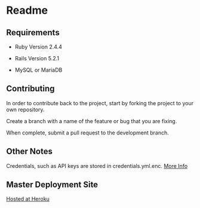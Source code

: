 # Readme

## Requirements

* Ruby Version 2.4.4

* Rails Version 5.2.1

* MySQL or MariaDB

## Contributing

In order to contribute back to the project, start by forking the project to your own repository. 

Create a branch with a name of the feature or bug that you are fixing. 

When complete, submit a pull request to the development branch.

## Other Notes

Credentials, such as API keys are stored in credentials.yml.enc. [More Info](http://guides.rubyonrails.org/5_2_release_notes.html#credentials)

## Master Deployment Site

[Hosted at Heroku](https://vast-shore-58471.herokuapp.com/)
